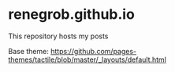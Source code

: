 # renegrob.github.io

This repository hosts my posts

Base theme: https://github.com/pages-themes/tactile/blob/master/_layouts/default.html
